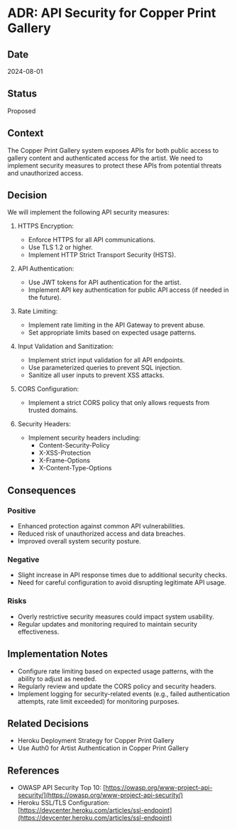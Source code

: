 # ADR: API Security for Copper Print Gallery

## Date
2024-08-01

## Status
Proposed

## Context
The Copper Print Gallery system exposes APIs for both public access to gallery content and authenticated access for the artist. We need to implement security measures to protect these APIs from potential threats and unauthorized access.

## Decision
We will implement the following API security measures:

1. HTTPS Encryption:
   - Enforce HTTPS for all API communications.
   - Use TLS 1.2 or higher.
   - Implement HTTP Strict Transport Security (HSTS).

2. API Authentication:
   - Use JWT tokens for API authentication for the artist.
   - Implement API key authentication for public API access (if needed in the future).

3. Rate Limiting:
   - Implement rate limiting in the API Gateway to prevent abuse.
   - Set appropriate limits based on expected usage patterns.

4. Input Validation and Sanitization:
   - Implement strict input validation for all API endpoints.
   - Use parameterized queries to prevent SQL injection.
   - Sanitize all user inputs to prevent XSS attacks.

5. CORS Configuration:
   - Implement a strict CORS policy that only allows requests from trusted domains.

6. Security Headers:
   - Implement security headers including:
     - Content-Security-Policy
     - X-XSS-Protection
     - X-Frame-Options
     - X-Content-Type-Options

## Consequences

### Positive
- Enhanced protection against common API vulnerabilities.
- Reduced risk of unauthorized access and data breaches.
- Improved overall system security posture.

### Negative
- Slight increase in API response times due to additional security checks.
- Need for careful configuration to avoid disrupting legitimate API usage.

### Risks
- Overly restrictive security measures could impact system usability.
- Regular updates and monitoring required to maintain security effectiveness.

## Implementation Notes
- Configure rate limiting based on expected usage patterns, with the ability to adjust as needed.
- Regularly review and update the CORS policy and security headers.
- Implement logging for security-related events (e.g., failed authentication attempts, rate limit exceeded) for monitoring purposes.

## Related Decisions
- Heroku Deployment Strategy for Copper Print Gallery
- Use Auth0 for Artist Authentication in Copper Print Gallery

## References
- OWASP API Security Top 10: [https://owasp.org/www-project-api-security/](https://owasp.org/www-project-api-security/)
- Heroku SSL/TLS Configuration: [https://devcenter.heroku.com/articles/ssl-endpoint](https://devcenter.heroku.com/articles/ssl-endpoint)
